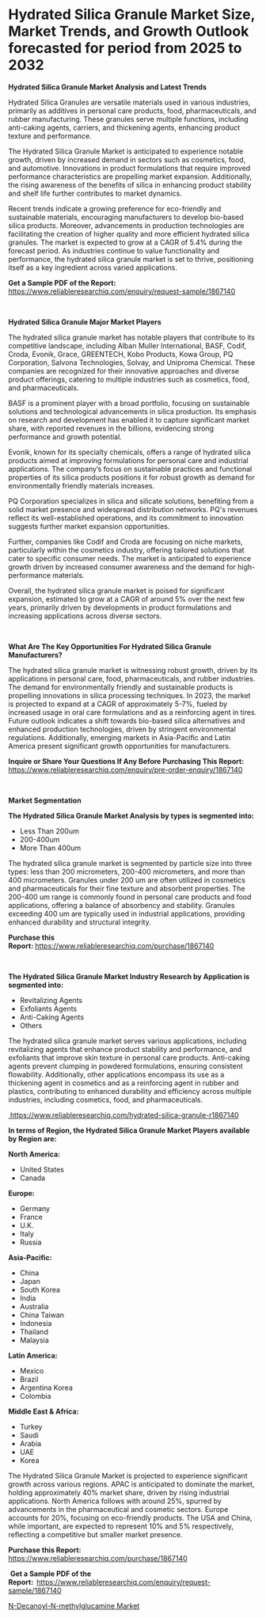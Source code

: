 <p><h1>Hydrated Silica Granule Market Size, Market Trends, and Growth Outlook forecasted for period from 2025 to 2032</h1></p><p><strong>Hydrated Silica Granule Market Analysis and Latest Trends</strong></p>
<p><p>Hydrated Silica Granules are versatile materials used in various industries, primarily as additives in personal care products, food, pharmaceuticals, and rubber manufacturing. These granules serve multiple functions, including anti-caking agents, carriers, and thickening agents, enhancing product texture and performance.</p><p>The Hydrated Silica Granule Market is anticipated to experience notable growth, driven by increased demand in sectors such as cosmetics, food, and automotive. Innovations in product formulations that require improved performance characteristics are propelling market expansion. Additionally, the rising awareness of the benefits of silica in enhancing product stability and shelf life further contributes to market dynamics.</p><p>Recent trends indicate a growing preference for eco-friendly and sustainable materials, encouraging manufacturers to develop bio-based silica products. Moreover, advancements in production technologies are facilitating the creation of higher quality and more efficient hydrated silica granules. The market is expected to grow at a CAGR of 5.4% during the forecast period. As industries continue to value functionality and performance, the hydrated silica granule market is set to thrive, positioning itself as a key ingredient across varied applications.</p></p>
<p><strong>Get a Sample PDF of the Report:&nbsp;</strong> <a href="https://www.reliableresearchiq.com/enquiry/request-sample/1867140?utm_campaign=2117&utm_medium=2&utm_source=Github&utm_content=ia&utm_term=04022025&utm_id=hydrated-silica-granule">https://www.reliableresearchiq.com/enquiry/request-sample/1867140</a></p>
<p>&nbsp;</p>
<p><strong>Hydrated Silica Granule Major Market Players</strong></p>
<p><p>The hydrated silica granule market has notable players that contribute to its competitive landscape, including Alban Muller International, BASF, Codif, Croda, Evonik, Grace, GREENTECH, Kobo Products, Kowa Group, PQ Corporation, Salvona Technologies, Solvay, and Uniproma Chemical. These companies are recognized for their innovative approaches and diverse product offerings, catering to multiple industries such as cosmetics, food, and pharmaceuticals.</p><p>BASF is a prominent player with a broad portfolio, focusing on sustainable solutions and technological advancements in silica production. Its emphasis on research and development has enabled it to capture significant market share, with reported revenues in the billions, evidencing strong performance and growth potential.</p><p>Evonik, known for its specialty chemicals, offers a range of hydrated silica products aimed at improving formulations for personal care and industrial applications. The company’s focus on sustainable practices and functional properties of its silica products positions it for robust growth as demand for environmentally friendly materials increases.</p><p>PQ Corporation specializes in silica and silicate solutions, benefiting from a solid market presence and widespread distribution networks. PQ's revenues reflect its well-established operations, and its commitment to innovation suggests further market expansion opportunities.</p><p>Further, companies like Codif and Croda are focusing on niche markets, particularly within the cosmetics industry, offering tailored solutions that cater to specific consumer needs. The market is anticipated to experience growth driven by increased consumer awareness and the demand for high-performance materials.</p><p>Overall, the hydrated silica granule market is poised for significant expansion, estimated to grow at a CAGR of around 5% over the next few years, primarily driven by developments in product formulations and increasing applications across diverse sectors.</p></p>
<p>&nbsp;</p>
<p><strong>What Are The Key Opportunities For Hydrated Silica Granule Manufacturers?</strong></p>
<p><p>The hydrated silica granule market is witnessing robust growth, driven by its applications in personal care, food, pharmaceuticals, and rubber industries. The demand for environmentally friendly and sustainable products is propelling innovations in silica processing techniques. In 2023, the market is projected to expand at a CAGR of approximately 5-7%, fueled by increased usage in oral care formulations and as a reinforcing agent in tires. Future outlook indicates a shift towards bio-based silica alternatives and enhanced production technologies, driven by stringent environmental regulations. Additionally, emerging markets in Asia-Pacific and Latin America present significant growth opportunities for manufacturers.</p></p>
<p><strong>Inquire or Share Your Questions If Any Before Purchasing This Report:</strong> <a href="https://www.reliableresearchiq.com/enquiry/pre-order-enquiry/1867140?utm_campaign=2117&utm_medium=2&utm_source=Github&utm_content=ia&utm_term=04022025&utm_id=hydrated-silica-granule">https://www.reliableresearchiq.com/enquiry/pre-order-enquiry/1867140</a></p>
<p>&nbsp;</p>
<p><strong>Market Segmentation</strong></p>
<p><strong>The Hydrated Silica Granule Market Analysis by types is segmented into:</strong></p>
<p><ul><li>Less Than 200um</li><li>200-400um</li><li>More Than 400um</li></ul></p>
<p><p>The hydrated silica granule market is segmented by particle size into three types: less than 200 micrometers, 200-400 micrometers, and more than 400 micrometers. Granules under 200 um are often utilized in cosmetics and pharmaceuticals for their fine texture and absorbent properties. The 200-400 um range is commonly found in personal care products and food applications, offering a balance of absorbency and stability. Granules exceeding 400 um are typically used in industrial applications, providing enhanced durability and structural integrity.</p></p>
<p><strong>Purchase this Report:&nbsp;</strong><a href="https://www.reliableresearchiq.com/purchase/1867140?utm_campaign=2117&utm_medium=2&utm_source=Github&utm_content=ia&utm_term=04022025&utm_id=hydrated-silica-granule">https://www.reliableresearchiq.com/purchase/1867140</a></p>
<p>&nbsp;</p>
<p><strong>The Hydrated Silica Granule Market Industry Research by Application is segmented into:</strong></p>
<p><ul><li>Revitalizing Agents</li><li>Exfoliants Agents</li><li>Anti-Caking Agents</li><li>Others</li></ul></p>
<p><p>The hydrated silica granule market serves various applications, including revitalizing agents that enhance product stability and performance, and exfoliants that improve skin texture in personal care products. Anti-caking agents prevent clumping in powdered formulations, ensuring consistent flowability. Additionally, other applications encompass its use as a thickening agent in cosmetics and as a reinforcing agent in rubber and plastics, contributing to enhanced durability and efficiency across multiple industries, including cosmetics, food, and pharmaceuticals.</p></p>
<p><a href="https://www.reliableresearchiq.com/hydrated-silica-granule-r1867140?utm_campaign=2117&utm_medium=2&utm_source=Github&utm_content=ia&utm_term=04022025&utm_id=hydrated-silica-granule">&nbsp;https://www.reliableresearchiq.com/hydrated-silica-granule-r1867140</a></p>
<p><strong>In terms of Region, the Hydrated Silica Granule Market Players available by Region are:</strong></p>
<p>
    <p> <strong> North America: </strong>
        <ul>
            <li>United States</li>
            <li>Canada</li>
        </ul>
        </p> 
    <p> <strong> Europe: </strong>
        <ul>
            <li>Germany</li>
            <li>France</li>
            <li>U.K.</li>
            <li>Italy</li>
            <li>Russia</li>
        </ul>
        </p> 
    <p> <strong> Asia-Pacific: </strong>
        <ul>
            <li>China</li>
            <li>Japan</li>
            <li>South Korea</li>
            <li>India</li>
            <li>Australia</li>
            <li>China Taiwan</li>
            <li>Indonesia</li>
            <li>Thailand</li>
            <li>Malaysia</li>
        </ul>
        </p> 
    <p> <strong> Latin America: </strong>
        <ul>
            <li>Mexico</li>
            <li>Brazil</li>
            <li>Argentina Korea</li>
            <li>Colombia</li>
        </ul>
        </p> 
    <p> <strong> Middle East & Africa: </strong>
        <ul>
            <li>Turkey</li>
            <li>Saudi</li>
            <li>Arabia</li>
            <li>UAE</li>
            <li>Korea</li>
        </ul>
    </p>
    </p>
<p><p>The Hydrated Silica Granule Market is projected to experience significant growth across various regions. APAC is anticipated to dominate the market, holding approximately 40% market share, driven by rising industrial applications. North America follows with around 25%, spurred by advancements in the pharmaceutical and cosmetic sectors. Europe accounts for 20%, focusing on eco-friendly products. The USA and China, while important, are expected to represent 10% and 5% respectively, reflecting a competitive but smaller market presence.</p></p>
<p><strong>Purchase this Report: </strong><a href="https://www.reliableresearchiq.com/purchase/1867140?utm_campaign=2117&utm_medium=2&utm_source=Github&utm_content=ia&utm_term=04022025&utm_id=hydrated-silica-granule">https://www.reliableresearchiq.com/purchase/1867140</a></p>
<p>&nbsp;<strong>Get a Sample PDF of the Report:&nbsp;&nbsp;</strong><a href="https://www.reliableresearchiq.com/enquiry/request-sample/1867140?utm_campaign=2117&utm_medium=2&utm_source=Github&utm_content=ia&utm_term=04022025&utm_id=hydrated-silica-granule">https://www.reliableresearchiq.com/enquiry/request-sample/1867140</a></p>
<p><strong></strong></p>
<p><p><a href="https://github.com/DixieGrimes/Market-Research-Report-List-1/blob/main/n-decanoyl-n-methylglucamine-market.md?utm_campaign=2117&utm_medium=2&utm_source=Github&utm_content=ia&utm_term=04022025&utm_id=hydrated-silica-granule">N-Decanoyl-N-methylglucamine Market</a></p></p>